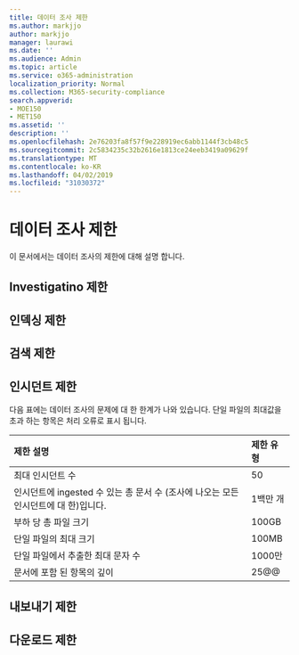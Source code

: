 ```yaml
---
title: 데이터 조사 제한
ms.author: markjjo
author: markjjo
manager: laurawi
ms.date: ''
ms.audience: Admin
ms.topic: article
ms.service: o365-administration
localization_priority: Normal
ms.collection: M365-security-compliance
search.appverid:
- MOE150
- MET150
ms.assetid: ''
description: ''
ms.openlocfilehash: 2e76203fa8f57f9e228919ec6abb1144f3cb48c5
ms.sourcegitcommit: 2c5834235c32b2616e1813ce24eeb3419a09629f
ms.translationtype: MT
ms.contentlocale: ko-KR
ms.lasthandoff: 04/02/2019
ms.locfileid: "31030372"
---
```

# <a name="data-investigations-limits"></a>데이터 조사 제한

이 문서에서는 데이터 조사의 제한에 대해 설명 합니다.

## <a name="investigatino-limits"></a>Investigatino 제한

## <a name="indexing-limits"></a>인덱싱 제한

## <a name="search-limits"></a>검색 제한

## <a name="incident-limits"></a>인시던트 제한

다음 표에는 데이터 조사의 문제에 대 한 한계가 나와 있습니다.  단일 파일의 최대값을 초과 하는 항목은 처리 오류로 표시 됩니다.
    
  |**제한 설명**|**제한 유형**|
  |:-----|:-----|
  |최대 인시던트 수  <br/> |50  <br/> |
  |인시던트에 ingested 수 있는 총 문서 수 (조사에 나오는 모든 인시던트에 대 한)입니다.  <br/> |1백만 개  <br/> |
  |부하 당 총 파일 크기  <br/> |100GB  <br/> |
  |단일 파일의 최대 크기   <br/> |100MB  <br/> |
  |단일 파일에서 추출한 최대 문자 수  <br/> |1000만  <br/> |
  |문서에 포함 된 항목의 깊이  <br/> |25@@  <br/> |
  

## <a name="export-limits"></a>내보내기 제한

## <a name="download-limits"></a>다운로드 제한

